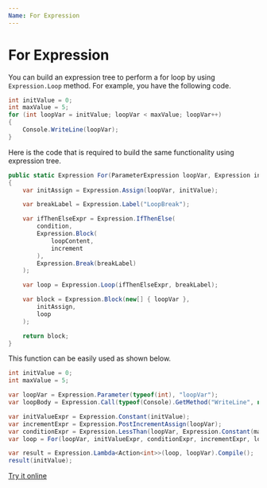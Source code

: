 ```yaml
---
Name: For Expression
---
```


# For Expression

You can build an expression tree to perform a for loop by using `Expression.Loop` method. For example, you have the following code.

```csharp
int initValue = 0;
int maxValue = 5;
for (int loopVar = initValue; loopVar < maxValue; loopVar++)
{
    Console.WriteLine(loopVar);
}
```

Here is the code that is required to build the same functionality using expression tree. 

```csharp
public static Expression For(ParameterExpression loopVar, Expression initValue, Expression condition, Expression increment, Expression loopContent)
{
    var initAssign = Expression.Assign(loopVar, initValue);

    var breakLabel = Expression.Label("LoopBreak");

    var ifThenElseExpr = Expression.IfThenElse(
        condition,
        Expression.Block(
            loopContent,
            increment
        ),
        Expression.Break(breakLabel)
    );

    var loop = Expression.Loop(ifThenElseExpr, breakLabel);

    var block = Expression.Block(new[] { loopVar },
        initAssign,
        loop
    );

    return block;
}
```

This function can be easily used as shown below.

```csharp
int initValue = 0;
int maxValue = 5;

var loopVar = Expression.Parameter(typeof(int), "loopVar");
var loopBody = Expression.Call(typeof(Console).GetMethod("WriteLine", new[] { typeof(int) }), loopVar);

var initValueExpr = Expression.Constant(initValue);
var incrementExpr = Expression.PostIncrementAssign(loopVar);
var conditionExpr = Expression.LessThan(loopVar, Expression.Constant(maxValue));
var loop = For(loopVar, initValueExpr, conditionExpr, incrementExpr, loopBody);

var result = Expression.Lambda<Action<int>>(loop, loopVar).Compile();
result(initValue);
```

[Try it online](https://dotnetfiddle.net/dPHfT8)